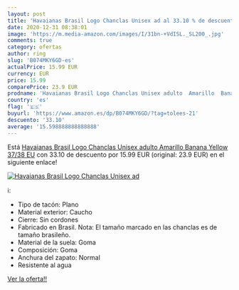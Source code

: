 ```yaml
---
layout: post
title: 'Havaianas Brasil Logo Chanclas Unisex ad al 33.10 % de descuento'
date: 2020-12-31 08:38:01
image: 'https://m.media-amazon.com/images/I/31bn-+VdISL._SL200_.jpg'
comments: true
category: ofertas
author: ring
slug: 'B074MKY6GD-es'
actualPrice: 15.99 EUR
currency: EUR
price: 15.99
comparePrice: 23.9 EUR
prodname: 'Havaianas Brasil Logo Chanclas Unisex adulto  Amarillo  Banana Yellow   37/38 EU'
country: 'es'
flag: '🇪🇸'
buyurl: 'https://www.amazon.es/dp/B074MKY6GD/?tag=tolees-21'
descuento: '33.10'
average: '15.598888888888888'
---
```


Está [Havaianas Brasil Logo Chanclas Unisex adulto  Amarillo  Banana Yellow   37/38 EU](https://www.amazon.es/dp/B074MKY6GD/?tag=tolees-21) con 33.10 de descuento por 15.99 EUR (original: 23.9 EUR) en el siguiente enlace!

[![Havaianas Brasil Logo Chanclas Unisex ad](https://m.media-amazon.com/images/I/31bn-+VdISL._SL200_.jpg)](https://www.amazon.es/dp/B074MKY6GD/?tag=tolees-21)

ℹ️:

- Tipo de tacón: Plano
- Material exterior: Caucho
- Cierre: Sin cordones
- Fabricado en Brasil. Nota: El tamaño marcado en las chanclas es de tamaño brasileño.
- Material de la suela: Goma
- Composición: Goma
- Anchura del zapato: Normal
- Resistente al agua

[Ver la oferta!!](https://www.amazon.es/dp/B074MKY6GD/?tag=tolees-21)
